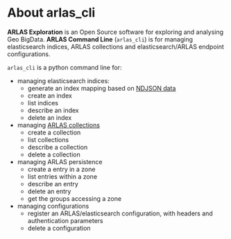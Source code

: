 # About arlas_cli

__ARLAS Exploration__ is an Open Source software for exploring and analysing Geo BigData. __ARLAS Command Line__ (`arlas_cli`) is for managing elasticsearch indices, ARLAS collections and elasticsearch/ARLAS endpoint configurations.

`arlas_cli` is a python command line for:

- managing elasticsearch indices:
    - generate an index mapping based on [NDJSON data](https://jsonlines.org/)
    - create an index
    - list indices
    - describe an index
    - delete an index
- managing [ARLAS collections](https://docs.arlas.io/arlas-api-collection/)
    - create a collection
    - list collections
    - describe a collection
    - delete a collection
- managing ARLAS persistence
    - create a entry in a zone
    - list entries within a zone
    - describe an entry
    - delete an entry
    - get the groups accessing a zone
- managing configurations
    - register an ARLAS/elasticsearch configuration, with headers and authentication parameters
    - delete a configuration

